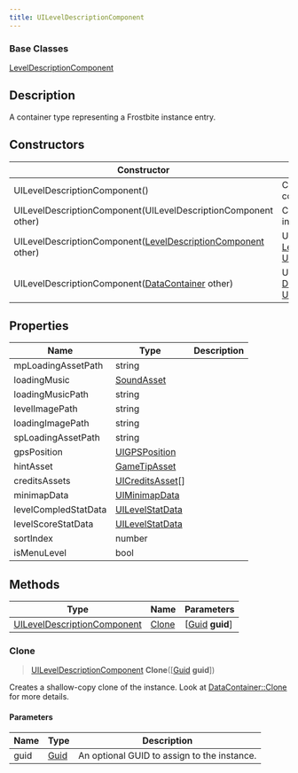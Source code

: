 ```yaml
---
title: UILevelDescriptionComponent
---
```

### Base Classes

[LevelDescriptionComponent](/vext/ref/fb/leveldescriptioncomponent/)

## Description

A container type representing a Frostbite instance entry.

## Constructors

| Constructor                                                                               | Description                                                                                                                                      |
| ----------------------------------------------------------------------------------------- | ------------------------------------------------------------------------------------------------------------------------------------------------ |
| UILevelDescriptionComponent()                                                             | Create a new instance of this container type.                                                                                                    |
| UILevelDescriptionComponent(UILevelDescriptionComponent other)                            | Create a reference copy of an instance of the same type.                                                                                         |
| UILevelDescriptionComponent([LevelDescriptionComponent](/vext/ref/fb/leveldescriptioncomponent/) other) | Upcast an instance of type [LevelDescriptionComponent](/vext/ref/fb/leveldescriptioncomponent/) to [UILevelDescriptionComponent](/vext/ref/fb/uileveldescriptioncomponent/). |
| UILevelDescriptionComponent([DataContainer](/vext/ref/shared/class/datacontainer) other)    | Upcast an instance of type [DataContainer](/vext/ref/shared/class/datacontainer) to [UILevelDescriptionComponent](/vext/ref/fb/uileveldescriptioncomponent/).    |

## Properties

| Name                 | Type                                 | Description |
| -------------------- | ------------------------------------ | ----------- |
| mpLoadingAssetPath   | string                               |             |
| loadingMusic         | [SoundAsset](/vext/ref/fb/soundasset/)             |             |
| loadingMusicPath     | string                               |             |
| levelImagePath       | string                               |             |
| loadingImagePath     | string                               |             |
| spLoadingAssetPath   | string                               |             |
| gpsPosition          | [UIGPSPosition](/vext/ref/fb/uigpsposition/)       |             |
| hintAsset            | [GameTipAsset](/vext/ref/fb/gametipasset/)         |             |
| creditsAssets        | [UICreditsAsset](/vext/ref/fb/uicreditsasset/)\[\] |             |
| minimapData          | [UIMinimapData](/vext/ref/fb/uiminimapdata/)       |             |
| levelCompledStatData | [UILevelStatData](/vext/ref/fb/uilevelstatdata/)   |             |
| levelScoreStatData   | [UILevelStatData](/vext/ref/fb/uilevelstatdata/)   |             |
| sortIndex            | number                               |             |
| isMenuLevel          | bool                                 |             |

## Methods

| Type                                                       | Name            | Parameters                                     |
| ---------------------------------------------------------- | --------------- | ---------------------------------------------- |
| [UILevelDescriptionComponent](/vext/ref/fb/uileveldescriptioncomponent/) | [Clone](#clone) | \[[Guid](/vext/ref/shared/class/guid) **guid**\] |

### Clone

> [UILevelDescriptionComponent](/vext/ref/fb/uileveldescriptioncomponent/) **Clone**(\[[Guid](/vext/ref/shared/class/guid) **guid**\])

Creates a shallow-copy clone of the instance. Look at [DataContainer::Clone](/vext/ref/shared/class/datacontainer#clone) for more details.

#### Parameters

| Name | Type         | Description                                 |
| ---- | ------------ | ------------------------------------------- |
| guid | [Guid](/vext/ref/shared/class/guid/) | An optional GUID to assign to the instance. |
